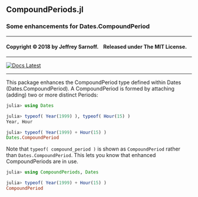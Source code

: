 ## CompoundPeriods.jl
### Some enhancements for Dates.CompoundPeriod

----

#### Copyright ©&thinsp;2018 by Jeffrey Sarnoff. &nbsp;&nbsp; Released under The MIT License.

-----

[![Docs Latest](https://img.shields.io/badge/docs-latest-blue.svg)](http://jeffreysarnoff.github.io/CompoundPeriods.jl/latest/)

 
-----
This package enhances the CompoundPeriod type defined within Dates (Dates.CompoundPeriod). A CompoundPeriod is formed by attaching (adding) two or more distinct Periods:

```julia
julia> using Dates

julia> typeof( Year(1999) ), typeof( Hour(15) )
Year, Hour

julia> typeof( Year(1999) + Hour(15) )
Dates.CompoundPeriod
```

Note that `typeof( compound_period )` is shown as `CompoundPeriod` rather than `Dates.CompoundPeriod`. This lets you know that enhanced CompoundPeriods are in use.
 
```julia
julia> using CompoundPeriods, Dates

julia> typeof( Year(1999) + Hour(15) )
CompoundPeriod
```
